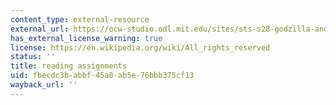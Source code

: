 ```yaml
---
content_type: external-resource
external_url: https://ocw-studio.odl.mit.edu/sites/sts-s28-godzilla-and-the-bullet-train-technology-and-culture-in-modern-japan-fall-2005/type/page/edit/cde99f95-7b7a-3f5d-a215-411e6e5683fc/#Reading_Assignments
has_external_license_warning: true
license: https://en.wikipedia.org/wiki/All_rights_reserved
status: ''
title: reading assignments
uid: fbecdc3b-abbf-45a0-ab5e-76bbb375cf13
wayback_url: ''
---
```

